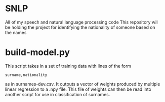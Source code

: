 # SNLP
All of my speech and natural language processing code
This repository will be holding the project for identifying the nationality of someone based on the names

# build-model.py
This script takes in a set of training data with lines of the form

    surname,nationality

as in surnames-dev.csv.
It outputs a vector of weights produced by multiple linear regression to a .npy file.
This file of weights can then be read into another script for use in classification of surnames.
